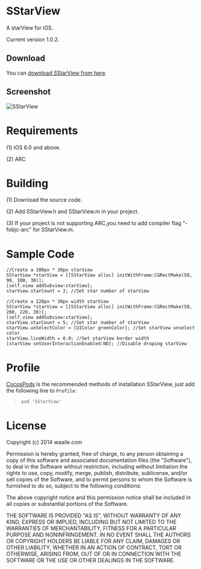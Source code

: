 # SStarView

A starView for iOS.

Current version 1.0.2.

## Download

You can [download SStarView from here](https://github.com/shingwasix/SStarView).

## Screenshot

![SStarView](https://raw.githubusercontent.com/shingwasix/SStarView/master/screenshoot.png)

# Requirements

(1) iOS 6.0 and above.

(2) ARC

# Building

(1) Download the source code.

(2) Add SStarView.h and SStarView.m in your project.

(3) If your project is not supporting ARC,you need to add compiler flag "-fobjc-arc" for SStarView.m.

# Sample Code

```
//Create a 100px * 30px starView
SStarView *starView = [[SStarView alloc] initWithFrame:CGRectMake(50, 90, 100, 30)];
[self.view addSubview:starView];
starView.starCount = 2; //Set star number of starView
```

```
//Create a 220px * 30px width starView
SStarView *starView = [[SStarView alloc] initWithFrame:CGRectMake(50, 260, 220, 30)];
[self.view addSubview:starView];
starView.starCount = 5; //Set star number of starView
starView.unSelectColor = [UIColor greenColor]; //Set starView unselect color
starView.lineWidth = 0.0; //Set starView border width
[starView setUserInteractionEnabled:NO]; //Disable droping starView
```

# Profile

[CocosPods](http://cocosPods.org) is the recommended methods of installation SStarView, just add the following line to `Profile`:

> `pod 'SStarView'`

# License

Copyright (c) 2014 waaile.com

Permission is hereby granted, free of charge, to any person obtaining a copy
of this software and associated documentation files (the "Software"), to deal
in the Software without restriction, including without limitation the rights
to use, copy, modify, merge, publish, distribute, sublicense, and/or sell
copies of the Software, and to permit persons to whom the Software is
furnished to do so, subject to the following conditions:

The above copyright notice and this permission notice shall be included in
all copies or substantial portions of the Software.

THE SOFTWARE IS PROVIDED "AS IS", WITHOUT WARRANTY OF ANY KIND, EXPRESS OR
IMPLIED, INCLUDING BUT NOT LIMITED TO THE WARRANTIES OF MERCHANTABILITY,
FITNESS FOR A PARTICULAR PURPOSE AND NONINFRINGEMENT. IN NO EVENT SHALL THE
AUTHORS OR COPYRIGHT HOLDERS BE LIABLE FOR ANY CLAIM, DAMAGES OR OTHER
LIABILITY, WHETHER IN AN ACTION OF CONTRACT, TORT OR OTHERWISE, ARISING FROM,
OUT OF OR IN CONNECTION WITH THE SOFTWARE OR THE USE OR OTHER DEALINGS IN
THE SOFTWARE.
